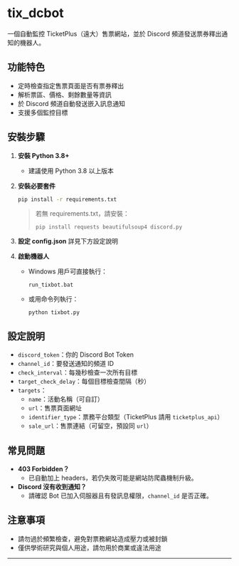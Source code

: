 # tix_dcbot

一個自動監控 TicketPlus（遠大）售票網站，並於 Discord 頻道發送票券釋出通知的機器人。

## 功能特色

- 定時檢查指定售票頁面是否有票券釋出
- 解析票區、價格、剩餘數量等資訊
- 於 Discord 頻道自動發送嵌入訊息通知
- 支援多個監控目標

## 安裝步驟

1. **安裝 Python 3.8+**
   - 建議使用 Python 3.8 以上版本

2. **安裝必要套件**
   ```bash
   pip install -r requirements.txt
   ```
   > 若無 requirements.txt，請安裝：
   > ```
   > pip install requests beautifulsoup4 discord.py
   > ```

3. **設定 config.json**
    詳見下方設定說明
   

4. **啟動機器人**
   - Windows 用戶可直接執行：
     ```
     run_tixbot.bat
     ```
   - 或用命令列執行：
     ```
     python tixbot.py
     ```

## 設定說明

- `discord_token`：你的 Discord Bot Token
- `channel_id`：要發送通知的頻道 ID
- `check_interval`：每幾秒檢查一次所有目標
- `target_check_delay`：每個目標檢查間隔（秒）
- `targets`：
  - `name`：活動名稱（可自訂）
  - `url`：售票頁面網址
  - `identifier_type`：票務平台類型（TicketPlus 請用 `ticketplus_api`）
  - `sale_url`：售票連結（可留空，預設同 `url`）

## 常見問題

- **403 Forbidden？**
  - 已自動加上 headers，若仍失敗可能是網站防爬蟲機制升級。
- **Discord 沒有收到通知？**
  - 請確認 Bot 已加入伺服器且有發訊息權限，`channel_id` 是否正確。

## 注意事項

- 請勿過於頻繁檢查，避免對票務網站造成壓力或被封鎖
- 僅供學術研究與個人用途，請勿用於商業或違法用途

---